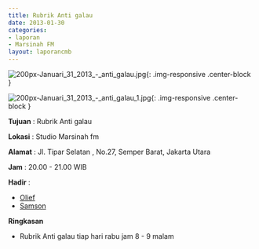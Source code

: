 ```yaml
---
title: Rubrik Anti galau 
date: 2013-01-30
categories:
- laporan
- Marsinah FM
layout: laporancmb
---
```



![200px-Januari_31_2013_-_anti_galau.jpg](/uploads/200px-Januari_31_2013_-_anti_galau.jpg){: .img-responsive .center-block }

![200px-Januari_31_2013_-_anti_galau_1.jpg](/uploads/200px-Januari_31_2013_-_anti_galau_1.jpg){: .img-responsive .center-block }


**Tujuan** : Rubrik Anti galau 

**Lokasi** : Studio Marsinah fm 

**Alamat** : Jl. Tipar Selatan , No.27, Semper Barat, Jakarta Utara 

**Jam** : 20.00 - 21.00 WIB 

**Hadir** :
* [Olief](http://wiki.ciptamedia.org/wiki/Olief)
* [Samson](http://wiki.ciptamedia.org/wiki/Samson)

**Ringkasan**  
* Rubrik Anti galau tiap hari rabu jam 8 - 9 malam 
